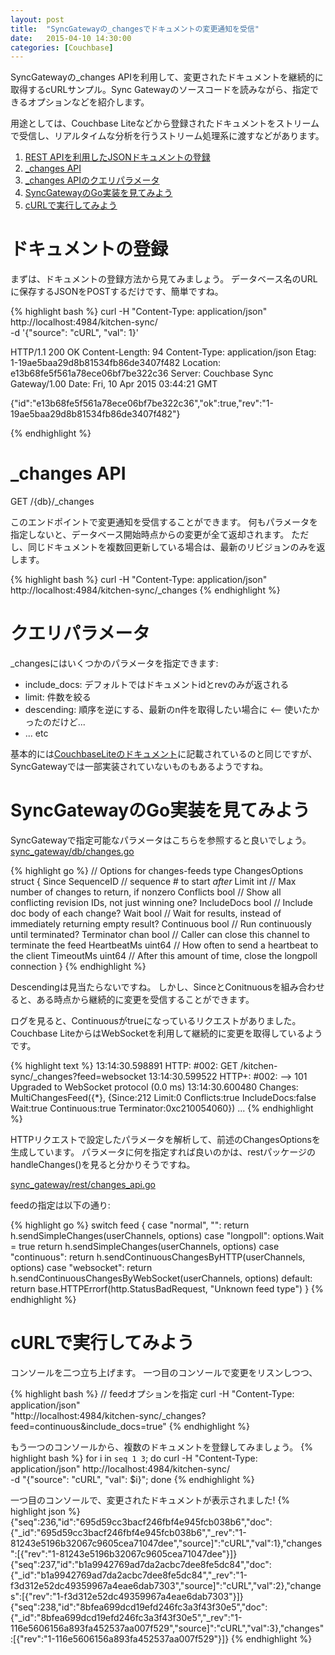 ```yaml
---
layout: post
title:  "SyncGatewayの_changesでドキュメントの変更通知を受信"
date:   2015-04-10 14:30:00
categories: [Couchbase]
---
```


SyncGatewayの_changes APIを利用して、変更されたドキュメントを継続的に取得するcURLサンプル。Sync Gatewayのソースコードを読みながら、指定できるオプションなどを紹介します。

用途としては、Couchbase Liteなどから登録されたドキュメントをストリームで受信し、リアルタイムな分析を行うストリーム処理系に渡すなどがあります。

1. <a href="#step-1">REST APIを利用したJSONドキュメントの登録</a>
2. <a href="#step-2">_changes API</a>
3. <a href="#step-3">_changes APIのクエリパラメータ</a>
4. <a href="#step-4">SyncGatewayのGo実装を見てみよう</a>
5. <a href="#step-5">cURLで実行してみよう</a>

<a id="step-1"></a>

# ドキュメントの登録

まずは、ドキュメントの登録方法から見てみましょう。
データベース名のURLに保存するJSONをPOSTするだけです、簡単ですね。

{% highlight bash %}
curl -H "Content-Type: application/json" http://localhost:4984/kitchen-sync/ \
 -d '{"source": "cURL", "val": 1}'

HTTP/1.1 200 OK
Content-Length: 94
Content-Type: application/json
Etag: 1-19ae5baa29d8b81534fb86de3407f482
Location: e13b68fe5f561a78ece06bf7be322c36
Server: Couchbase Sync Gateway/1.00
Date: Fri, 10 Apr 2015 03:44:21 GMT

{"id":"e13b68fe5f561a78ece06bf7be322c36","ok":true,"rev":"1-19ae5baa29d8b81534fb86de3407f482"}

{% endhighlight %}

<a id="step-2"></a>

# _changes API

GET \/{db}\/_changes

このエンドポイントで変更通知を受信することができます。
何もパラメータを指定しないと、データベース開始時点からの変更が全て返却されます。
ただし、同じドキュメントを複数回更新している場合は、最新のリビジョンのみを返します。

{% highlight bash %}
curl -H "Content-Type: application/json" http://localhost:4984/kitchen-sync/_changes
{% endhighlight %}


<a id="step-3"></a>

# クエリパラメータ

_changesにはいくつかのパラメータを指定できます:

- include_docs: デフォルトではドキュメントidとrevのみが返される
- limit: 件数を絞る
- descending: 順序を逆にする、最新のn件を取得したい場合に <-- 使いたかったのだけど...
- ... etc

基本的には[CouchbaseLiteのドキュメント](http://developer.couchbase.com/mobile/develop/references/couchbase-lite/rest-api/database/get-changes/index.html)に記載されているのと同じですが、SyncGatewayでは一部実装されていないものもあるようですね。

<a id="step-4"></a>

# SyncGatewayのGo実装を見てみよう

SyncGatewayで指定可能なパラメータはこちらを参照すると良いでしょう。
[sync_gateway/db/changes.go](https://github.com/couchbase/sync_gateway/blob/master/src/github.com/couchbase/sync_gateway/db/changes.go)


{% highlight go %}
// Options for changes-feeds
type ChangesOptions struct {
	Since       SequenceID // sequence # to start _after_
	Limit       int        // Max number of changes to return, if nonzero
	Conflicts   bool       // Show all conflicting revision IDs, not just winning one?
	IncludeDocs bool       // Include doc body of each change?
	Wait        bool       // Wait for results, instead of immediately returning empty result?
	Continuous  bool       // Run continuously until terminated?
	Terminator  chan bool  // Caller can close this channel to terminate the feed
	HeartbeatMs uint64     // How often to send a heartbeat to the client
	TimeoutMs   uint64     // After this amount of time, close the longpoll connection
}
{% endhighlight %}

Descendingは見当たらないですね。
しかし、SinceとConitnuousを組み合わせると、ある時点から継続的に変更を受信することができます。

ログを見ると、Continuousがtrueになっているリクエストがありました。Couchbase LiteからはWebSocketを利用して継続的に変更を取得しているようです。

{% highlight text %}
13:14:30.598891 HTTP:  #002: GET /kitchen-sync/_changes?feed=websocket
13:14:30.599522 HTTP+: #002:     --> 101 Upgraded to WebSocket protocol  (0.0 ms)
13:14:30.600480 Changes: MultiChangesFeed({*}, {Since:212 Limit:0 Conflicts:true IncludeDocs:false Wait:true Continuous:true Terminator:0xc210054060}) ...
{% endhighlight %}

HTTPリクエストで設定したパラメータを解析して、前述のChangesOptionsを生成しています。
パラメータに何を指定すれば良いのかは、restパッケージのhandleChanges()を見ると分かりそうですね。

[sync_gateway/rest/changes_api.go](https://github.com/couchbase/sync_gateway/blob/master/src/github.com/couchbase/sync_gateway/rest/changes_api.go)


feedの指定は以下の通り:

{% highlight go %}
	switch feed {
	case "normal", "":
		return h.sendSimpleChanges(userChannels, options)
	case "longpoll":
		options.Wait = true
		return h.sendSimpleChanges(userChannels, options)
	case "continuous":
		return h.sendContinuousChangesByHTTP(userChannels, options)
	case "websocket":
		return h.sendContinuousChangesByWebSocket(userChannels, options)
	default:
		return base.HTTPErrorf(http.StatusBadRequest, "Unknown feed type")
	}
{% endhighlight %}

<a id="step-5"></a>

# cURLで実行してみよう

コンソールを二つ立ち上げます。
一つ目のコンソールで変更をリスンしつつ、

{% highlight bash %}
// feedオプションを指定
curl -H "Content-Type: application/json" \
  "http://localhost:4984/kitchen-sync/_changes?feed=continuous&include_docs=true"
{% endhighlight %}


もう一つのコンソールから、複数のドキュメントを登録してみましょう。
{% highlight bash %}
for i in `seq 1 3`;
do
  curl -H "Content-Type: application/json" http://localhost:4984/kitchen-sync/ \
    -d "{\"source\": \"cURL\", \"val\": $i}";
done
{% endhighlight %}

一つ目のコンソールで、変更されたドキュメントが表示されました!
{% highlight json %}
{"seq":236,"id":"695d59cc3bacf246fbf4e945fcb038b6","doc":{"_id":"695d59cc3bacf246fbf4e945fcb038b6","_rev":"1-81243e5196b32067c9605cea71047dee","source]":"cURL","val":1},"changes":[{"rev":"1-81243e5196b32067c9605cea71047dee"}]}
{"seq":237,"id":"b1a9942769ad7da2acbc7dee8fe5dc84","doc":{"_id":"b1a9942769ad7da2acbc7dee8fe5dc84","_rev":"1-f3d312e52dc49359967a4eae6dab7303","source]":"cURL","val":2},"changes":[{"rev":"1-f3d312e52dc49359967a4eae6dab7303"}]}
{"seq":238,"id":"8bfea699dcd19efd246fc3a3f43f30e5","doc":{"_id":"8bfea699dcd19efd246fc3a3f43f30e5","_rev":"1-116e5606156a893fa452537aa007f529","source]":"cURL","val":3},"changes":[{"rev":"1-116e5606156a893fa452537aa007f529"}]}
{% endhighlight %}

